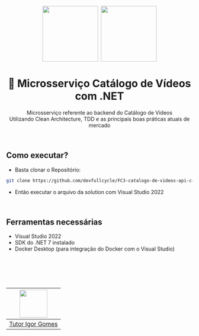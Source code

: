 <center>
  <p align="center">
    <img src="https://user-images.githubusercontent.com/20674439/158480514-a529b310-bc19-46a5-ac95-fddcfa4776ee.png" width="150"/>&nbsp;
    <img src="https://user-images.githubusercontent.com/20674439/158480674-3b8895e7-420e-4025-bd78-8058ba255476.png"  width="150" />
  </p>  
  <h1 align="center">🚀 Microsserviço Catálogo de Vídeos com .NET</h1>
  <p align="center">
    Microsserviço referente ao backend do Catálogo de Vídeos<br />
    Utilizando Clean Architecture, TDD e as principais boas práticas atuais de mercado
  </p>
</center>
<br />


## Como executar?

- Basta clonar o Repositório:
```sh
git clone https://github.com/devfullcycle/FC3-catalogo-de-videos-api-c-sharp.git
```

- Então executar o arquivo da solution com Visual Studio 2022

<br />

## Ferramentas necessárias

- Visual Studio 2022
- SDK do .NET 7 instalado
- Docker Desktop (para integração do Docker com o Visual Studio)

<br /><br />
---

| [<img src="https://github.com/wilsonneto-dev.png" width="75px;"/>][1] |
| :-: |
|[Tutor Igor Gomes][1]|


[1]: https://github.com/igorgomes96
